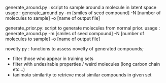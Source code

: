 generate_around.py : script to sample around a molecule in latent space 
usage : 
generate_around.py -m [smiles of seed compound] -N [number of molecules to sample] -o [name of output file]

generate_prior.py: script to generate molecules from normal prior. 
usage : 
generate_around.py -m [smiles of seed compound] -N [number of molecules to sample] -o [name of output file]

novelty.py : 
functions to assess novelty of generated compounds;
- filter those who appear in training sets 
- filter with undesirable properties / weird molecules (long carbon chain etc...)
- tanimoto similarity to retrieve most similar compounds in given set 

